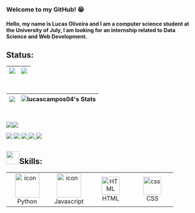 ### Welcome to my GitHub! :grin:
   
#### Hello, my name is Lucas Oliveira and I am a computer science student at the University of July, I am looking for an internship related to Data Science and Web Development.

## Status:

|![](http://github-profile-summary-cards.vercel.app/api/cards/profile-details?username=lucascampos04&theme=monokai)|![](http://github-profile-summary-cards.vercel.app/api/cards/productive-time?username=lucascampos04&theme=monokai&utcOffset=-3)|
|---|---|
<br> 


|![](https://github-readme-streak-stats.herokuapp.com/?user=lucascampos04&theme=monokai&hide_border=false)|![lucascampos04's Stats](https://github-readme-stats.vercel.app/api?username=lucascampos04&theme=monokai&show_icons=true&hide_border=true&count_private=true)
|---|---|
<br>

![](http://github-profile-summary-cards.vercel.app/api/cards/repos-per-language?username=lucascampos04&theme=monokai)![](http://github-profile-summary-cards.vercel.app/api/cards/most-commit-language?username=lucascampos04&theme=monokai)


[<img src = "https://img.shields.io/badge/-Instagram-%23E4405F?style=for-the-badge&logo=instagram&logoColor=white">]()
<a href = "mailto:camposdlucasoli@gmail.com"><img src="https://img.shields.io/badge/Gmail-D14836?style=for-the-badge&logo=gmail&logoColor=white" target="_blank"></a>
<a id="twitter" href="">
  <img src="https://img.shields.io/badge/Twitter-1DA1F2?style=for-the-badge&logo=twitter&logoColor=white"/>
</a>
 <a id="linkedin" href="https://www.linkedin.com/in/lucascampos04">
    <img src="https://img.shields.io/badge/LinkedIn-0077B5?style=for-the-badge&logo=linkedin&logoColor=white"/>
</a>
 <a id="instagram" href="https://www.instagram.com/lucasoliveira.04_/?next=%2F">
    <img src="https://img.shields.io/badge/Instagram-0077B5?style=for-the-badge&logo=linkedin&logoColor=white"/>
</a>

<h2><img src="https://media.giphy.com/media/tZIxqCNZhC9YKasYf7/giphy.gif" width="35px" height="35px">Skills:</h2>

<table align="center">

  <tr>
    <td align="center" width="96">
      <a href="#macropower-tech">
        <img src="https://techstack-generator.vercel.app/python-icon.svg" alt="icon" width="65" height="65" />
      </a>
      <br>Python
    </td>
     <td align="center" width="96">
        <img src="https://techstack-generator.vercel.app/js-icon.svg" alt="icon" width="65" height="65" />
      <br>Javascript
    </td>
     <td align="center"  width="96">
        <img src="https://skillicons.dev/icons?i=html" width="48" height="48" alt="HTML" />
      <br>HTML
    </td>
    <td align="center" width="96">
        <img src="https://skillicons.dev/icons?i=css" width="48" height="48" alt="css" />
      <br>CSS
    </td>
    </td>
</tr>

</table>

</div> <br>





